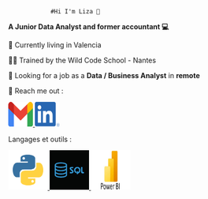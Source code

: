                 #Hi I'm Liza 👋
                
**A Junior Data Analyst and former accountant 💻**

📍  Currently living in Valencia 

🐱‍👤 Trained by the Wild Code School - Nantes

🤝 Looking for a job as a **Data / Business Analyst** in **remote**

📧 Reach me out :

<a href="mailto:fontaineliza@gmail.com">
  <img src="https://github.com/LizaFontaine/Liza/blob/main/t%C3%A9l%C3%A9chargement.png?raw=true" alt="Gmail" width="50" height="50">
</a>

<a href="https://https://www.linkedin.com/in/liza-fontaine/">
  <img src="https://github.com/LizaFontaine/Liza/blob/main/LI-In-Bug.png?raw=true" alt="LinkedIn" width="50" height="50">
</a>

Langages et outils : 

<a href="https://www.python.org/">
  <img src="https://github.com/LizaFontaine/Liza/blob/main/Python.png?raw=true" alt="Gmail" width="80" height="80">
</a>

<a href="https://www.w3schools.com/sql/sql_intro.asp">
  <img src="https://github.com/LizaFontaine/Liza/blob/main/SQL.png?raw=true" alt="Gmail" width="80" height="80">
</a>

<a href="https://www.microsoft.com/fr-fr/power-platform/products/power-bi">
  <img src="https://github.com/LizaFontaine/Liza/blob/main/Power%20BI.jpeg?raw=true" alt="Gmail" width="80" height="80">
</a>

